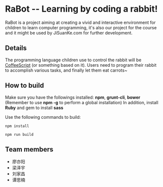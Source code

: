# RaBot -- Learning by coding a rabbit!

RaBot is a project aiming at creating a vivid and interactive environment for children to learn computer programming, it's also our project for the course <Software Engineering> and it might be used by JiSuanKe.com for further development.

## Details
The programming language children use to control the rabbit will be [CoffeeScript](http://coffeescript.org/) (or something based on it). Users need to program their rabbit to accomplish various tasks, and finally let them eat carrots~

## How to build
Make sure you have the followings installed: **npm**, **grunt-cli**, **bower** (Remember to use **npm -g** to perform a global installation)
In addition, install **Ruby** and gem to install **sass**

Use the following commands to build:

`npm install`

`npm run build`

## Team members
* 廖亦阳
* 梁泽宇
* 刘家昌
* 谭思楠
